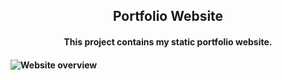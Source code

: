 <p align="center">
	<h2 align="center"> Portfolio Website </h2>
	<h4 align="center"> This project contains my static portfolio website. <h4>
</p>

<img src = "https://github.com/debodyuti1/portfolio-1/img/about.png"   alt="Website overview">